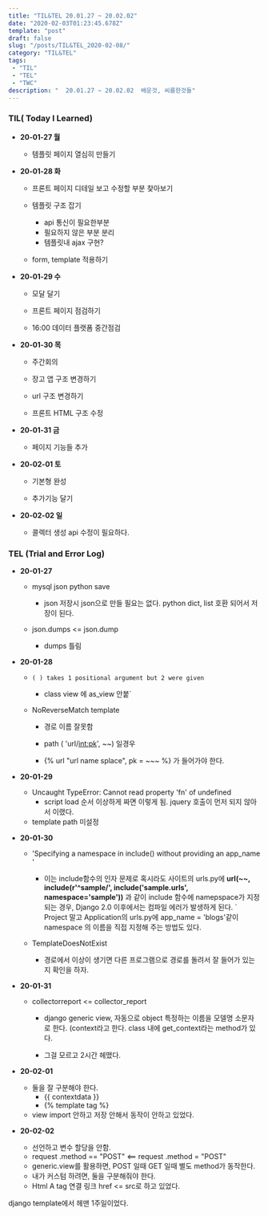 ```yaml
---
title: "TIL&TEL 20.01.27 ~ 20.02.02"
date: "2020-02-03T01:23:45.678Z"
template: "post"
draft: false
slug: "/posts/TIL&TEL_2020-02-08/"
category: "TIL&TEL"
tags:
 - "TIL"
 - "TEL"
 - "TWC"
description: "  20.01.27 ~ 20.02.02  배운것, 씨름한것들"
---
```


### TIL( Today I Learned)

- **20-01-27 월**

  - 템플릿 페이지 열심히 만들기

    

- **20-01-28 화**

  - 프론트 페이지 디테일 보고 수정할 부분 찾아보기

  - 템플릿 구조 잡기

    - api 통신이 필요한부분
    - 필요하지 않은 부분 분리
    - 템플릿내 ajax 구현?

  - form, template 적용하기

    

- **20-01-29 수**

  - 모달 달기 

  - 프론트 페이지 점검하기

  - 16:00 데이터 플랫폼 중간점검

    

- **20-01-30 목**

  - 주간회의

  - 장고 앱 구조 변경하기

  - url 구조 변경하기

  - 프론트 HTML 구조 수정

    

- **20-01-31 금**

  - 페이지 기능들 추가 

    

- **20-02-01 토**

  - 기본형 완성 

  - 추가기능 달기

    

- **20-02-02 일**

  - 콜렉터 생성 api 수정이 필요하다. 

    

### TEL (Trial and Error Log)

- **20-01-27**

  - mysql json python save

    - json 저장시 json으로 만들 필요는 없다. python dict, list 호환 되어서 저장이 된다.

  - json.dumps <= json.dump

    - dumps 틀림

    

- **20-01-28**

  - `( ) takes 1 positional argument but 2 were given`

    - class view 에 as_view 안붙`

  - NoReverseMatch template

    - 경로 이름 잘못함 

    - path ( 'url/<int:pk>', ~~) 일경우 

    - {% url "url name splace", pk = ~~~ %} 가 들어가야 한다. 

      

- **20-01-29**

  - Uncaught TypeError: Cannot read property 'fn' of undefined
    - script load 순서 이상하게 짜면 이렇게 됨. jquery 호출이 먼저 되지 않아서 이랬다.
  - template path 미설정

  

- **20-01-30**

  - 'Specifying a namespace in include() without providing an app_name '

    - 이는 include함수의 인자 문제로 혹시라도 사이트의 urls.py에 **url(~~, include(r'^sample/', include('sample.urls', namespace='sample'))** 과 같이 include 함수에 namepspace가 지정되는 경우, Django 2.0 이후에서는 컴파일 에러가 발생하게 된다.
      ` Project 말고 Application의 urls.py에 app_name = 'blogs'같이 namespace 의 이름을 직접 지정해 주는 방법도 있다.

  - TemplateDoesNotExist

    - 경로에서 이상이 생기면 다른 프로그램으로 경로를 돌려서 잘 들어가 있는지 확인을 하자.

      

- **20-01-31**

  - collectorreport <= collector_report

    - django generic view, 자동으로 object 특정하는 이름을 모델명 소문자로 한다. (context라고 한다.  class 내에 get_context라는 method가 있다.

    - 그걸 모르고 2시간 헤맸다.

      

- **20-02-01**

  - 둘을 잘 구분해야 한다.
    - {{ contextdata }}
    - {% template tag %}
  - view import 안하고 저장 안해서 동작이 안하고 있었다. 

  

- **20-02-02**

  - 선언하고 변수 할당을 안함.
  - request .method == "POST" <== request .method = "POST" 
  - generic.view를 활용하면, POST 일때 GET 일때 별도 method가 동작한다.
  - 내가 커스텀 하려면, 둘을 구분해줘야 한다.
  - Html A tag 연결 링크 href <= src로 하고 있었다. 

django template에서 헤맨 1주일이었다. 
